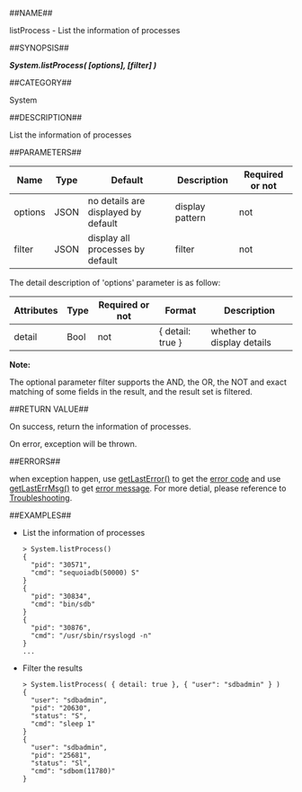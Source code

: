 
##NAME##

listProcess - List the information of processes

##SYNOPSIS##

***System.listProcess( \[options\], \[filter\] )***

##CATEGORY##

System

##DESCRIPTION##

List the information of processes

##PARAMETERS##

| Name      | Type     | Default | Description              | Required or not |
| --------- | -------- | ------ | -----------------------    | -------- |
| options   | JSON     |  no details are displayed by default | display pattern | not       |
| filter    | JSON     | display all processes by default | filter   | not      |

The detail description of 'options' parameter is as follow:

| Attributes | Type    | Required or not | Format  | Description         |
| ---------- | ------- |---------------- | ------- | -------------- |
| detail    | Bool |   not   | { detail: true }     | whether to display details   |

**Note:**

The optional parameter filter supports the AND, the OR, the NOT and exact matching of some fields in the result, and the result set is filtered.

##RETURN VALUE##

On success, return the information of processes.

On error, exception will be thrown.

##ERRORS##

when exception happen, use [getLastError()](manual/Manual/Sequoiadb_command/Global/getLastError.md) to get the [error code](manual/Manual/Sequoiadb_error_code.md)  and use [getLastErrMsg()](manual/Manual/Sequoiadb_command/Global/getLastErrMsg.md) to get [error message](manual/Manual/Sequoiadb_command/Global/getLastErrMsg.md). For more detial, please  reference to [Troubleshooting](manual/FAQ/faq_sdb.md).

##EXAMPLES##

* List the information of processes

    ```lang-javascript
    > System.listProcess()
    {
      "pid": "30571",
      "cmd": "sequoiadb(50000) S"
    }
    {
      "pid": "30834",
      "cmd": "bin/sdb"
    }
    {
      "pid": "30876",
      "cmd": "/usr/sbin/rsyslogd -n"
    }
    ...
    ```

* Filter the results

    ```lang-javascript
    > System.listProcess( { detail: true }, { "user": "sdbadmin" } )
    {
      "user": "sdbadmin",
      "pid": "20630",
      "status": "S",
      "cmd": "sleep 1"
    }
    {
      "user": "sdbadmin",
      "pid": "25681",
      "status": "Sl",
      "cmd": "sdbom(11780)"
    }
    ```
